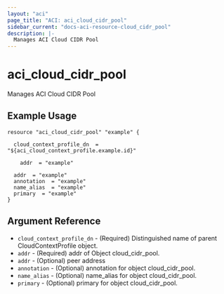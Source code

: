 ```yaml
---
layout: "aci"
page_title: "ACI: aci_cloud_cidr_pool"
sidebar_current: "docs-aci-resource-cloud_cidr_pool"
description: |-
  Manages ACI Cloud CIDR Pool
---
```


# aci_cloud_cidr_pool #
Manages ACI Cloud CIDR Pool

## Example Usage ##

```hcl
resource "aci_cloud_cidr_pool" "example" {

  cloud_context_profile_dn  = "${aci_cloud_context_profile.example.id}"

    addr  = "example"

  addr  = "example"
  annotation  = "example"
  name_alias  = "example"
  primary  = "example"
}
```
## Argument Reference ##
* `cloud_context_profile_dn` - (Required) Distinguished name of parent CloudContextProfile object.
* `addr` - (Required) addr of Object cloud_cidr_pool.
* `addr` - (Optional) peer address
* `annotation` - (Optional) annotation for object cloud_cidr_pool.
* `name_alias` - (Optional) name_alias for object cloud_cidr_pool.
* `primary` - (Optional) primary for object cloud_cidr_pool.



